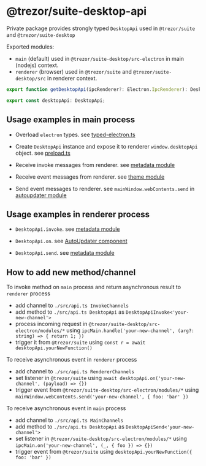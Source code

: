 # @trezor/suite-desktop-api

Private package provides strongly typed `DesktopApi` used in `@trezor/suite` and `@trezor/suite-desktop`

Exported modules:

-   `main` (default) used in `@trezor/suite-desktop/src-electron` in main (nodejs) context.
-   `renderer` (browser) used in `@trezor/suite` and `@trezor/suite-desktop/src` in renderer context.

```javascript
export function getDesktopApi(ipcRenderer?: Electron.IpcRenderer): DesktopApi;

export const desktopApi: DesktopApi;
```

## Usage examples in main process

-   Overload `electron` types. see [typed-electron.ts](../suite-desktop/src-electron/typed-electron.ts)

-   Create `DesktopApi` instance and expose it to renderer `window.desktopApi` object. see [preload.ts](../suite-desktop/src-electron/preload.ts)

-   Receive invoke messages from renderer. see [metadata module](../suite-desktop/src-electron/modules/metadata.ts)

-   Receive event messages from renderer. see [theme module](../suite-desktop/src-electron/modules/theme.ts)

-   Send event messages to renderer. see `mainWindow.webContents.send` in [autoupdater module](../suite-desktop/src-electron/modules/auto-updater.ts)

## Usage examples in renderer process

-   `DesktopApi.invoke`. see [metadata module](../suite/src/services/suite/metadata/FileSystemProvider.ts)

-   `DesktopApi.on`. see [AutoUpdater component](../suite-desktop/src/support/DesktopUpdater.tsx)

-   `DesktopApi.send`. see [metadata module](../suite-desktop/src-electron/src/index.ts)

## How to add new method/channel

To invoke method on `main` process and return asynchronous result to `renderer` process

-   add channel to `./src/api.ts InvokeChannels`
-   add method to `./src/api.ts DesktopApi` as `DesktopApiInvoke<'your-new-channel'>`
-   process incoming request in `@trezor/suite-desktop/src-electron/modules/*` using `ipcMain.handle('your-new-channel', (arg?: string) => { return 1; })`
-   trigger it from `@trezor/suite` using `const r = await desktopApi.yourNewFunction()`

To receive asynchronous event in `renderer` process

-   add channel to `./src/api.ts RendererChannels`
-   set listener in `@trezor/suite` using `await desktopApi.on('your-new-channel', (payload) => {})`
-   trigger event from `@trezor/suite-desktop/src-electron/modules/*` using `mainWindow.webContents.send('your-new-channel', { foo: 'bar' })`

To receive asynchronous event in `main` process

-   add channel to `./src/api.ts MainChannels`
-   add method to `./src/api.ts DesktopApi` as `DesktopApiSend<'your-new-channel'>`
-   set listener in `@trezor/suite-desktop/src-electron/modules/*` using `ipcMain.on('your-new-channel', (_, { foo }) => {})`
-   trigger event from `@trezor/suite` using `desktopApi.yourNewFunction({ foo: 'bar' })`
